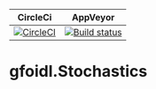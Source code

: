 | CircleCi | AppVeyor |  
| -- | -- |  
| [![CircleCI](https://circleci.com/gh/gfoidl/Stochastics/tree/master.svg?style=svg)](https://circleci.com/gh/gfoidl/Stochastics/tree/master) | [![Build status](https://ci.appveyor.com/api/projects/status/a0r3j3rygrwg4nx4/branch/master?svg=true)](https://ci.appveyor.com/project/GntherFoidl/stochastics/branch/master) |  

# gfoidl.Stochastics